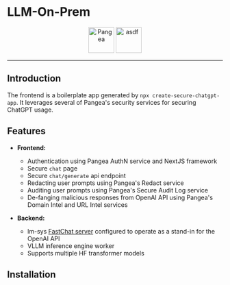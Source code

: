 # LLM-On-Prem

<p align="center">
  <img src="https://pbs.twimg.com/profile_images/1599457885842448384/w04XUGId_400x400.jpg" alt="Pangea" width="60"/>
  <img src="https://pbs.twimg.com/profile_images/1641380096778055681/xRrCcdkf_400x400.jpg" alt="asdf" width="60"/>
</p>

---

## Introduction

The frontend is a boilerplate app generated by ```npx create-secure-chatgpt-app```. It leverages several of Pangea's security services for securing ChatGPT usage.

## Features

- **Frontend:**
  - Authentication using Pangea AuthN service and NextJS framework
  - Secure `chat` page
  - Secure `chat/generate` api endpoint
  - Redacting user prompts using Pangea's Redact service
  - Auditing user prompts using Pangea's Secure Audit Log service
  - De-fanging malicious responses from OpenAI API using Pangea's Domain Intel and URL Intel services

- **Backend:**
  - lm-sys [FastChat server](https://github.com/lm-sys/FastChat/blob/main/docs/openai_api.md) configured to operate as a stand-in for the OpenAI API
  - VLLM inference engine worker
  - Supports multiple HF transformer models

## Installation
